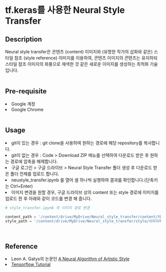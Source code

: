 # tf.keras를 사용한 Neural Style Transfer

<h2>Description</h2>
Neural style transfer은 콘텐츠 (content) 이미지와 (유명한 작가의 삽화와 같은) 스타일 참조 (style reference) 이미지를 이용하여, 콘텐츠 이미지의 콘텐츠는 유지하되 
스타일 참조 이미지의 화풍으로 채색한 것 같은 새로운 이미지를 생성하는 최적화 기술입니다.
<br>
<br>
<h2>Pre-requisite</h2>
<li>Google 계정</li>
<li>Google Chrome</li>
<br>
<h2>Usage</h2>
<li>git이 있는 경우 : git clone을 사용하여 원하는 경로에 해당 repository를 복사합니다.</li>
<li>git이 없는 경우 : Code > Download ZIP 메뉴를 선택하여 다운로드 받은 후 원하는 경로에 압축을 해제합니다.</li>
<li>구글 로그인 > 구글 드라이브 > Neural Style Transfer 폴더 생성 후 다운로드 받은 폴더 전체를 업로드 합니다.</li>
<li>neustyle_transfer.ipynb 를 열어 셀 하나씩 실행하여 결과를 확인합니다.(단축키는 Ctrl+Enter)</li>
<li>이미지 변경을 원할 경우, 구글 드라이브 상의 content 또는 style 경로에 이미지를 업로드 한 후 아래와 같이 코드를 변경 해 줍니다. </li>


``` python
# style_transfer.ipynb 의 이미지 경로 변경

content_path = '/content/drive/MyDrive/Neural_style_transfer/content/이미지파일명.확장자명'
style_path = '/content/drive/MyDrive/Neural_style_transfer/style/이미지파일명.확장자명'

```

<br>
<h2>Reference</h2>
<li>Leon A. Gatys의 논문인 <a href="https://arxiv.org/abs/1508.06576">A Neural Algorithm of Artistic Style</a></li>
<li><a href="https://www.tensorflow.org/tutorials/generative/style_transfer">Tensorflow Tutorial</a></li>
